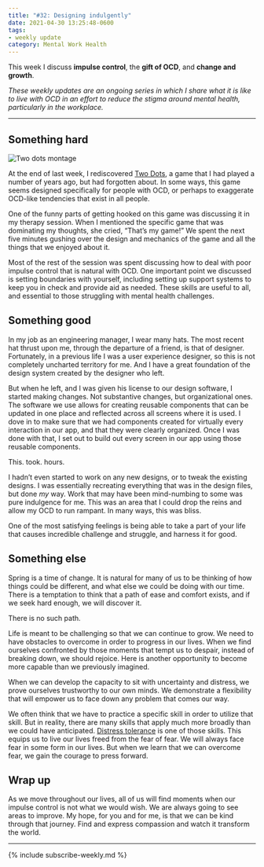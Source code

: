 ```yaml
---
title: "#32: Designing indulgently"
date: 2021-04-30 13:25:48-0600
tags:
- weekly update
category: Mental Work Health
---
```


This week I discuss **impulse control**, the **gift of OCD**, and **change and growth**.

_These weekly updates are an ongoing series in which I share what it is like to live with OCD in an effort to reduce the stigma around mental health, particularly in the workplace._
***


## Something hard

![Two dots montage](https://media.bennorris.org/images/mentalworkhealth/uploads/2021/0d9e4c304d.jpg)

At the end of last week, I rediscovered [Two Dots](https://www.dots.co/twodots/), a game that I had played a number of years ago, but had forgotten about. In some ways, this game seems designed specifically for people with OCD, or perhaps to exaggerate OCD-like tendencies that exist in all people.

One of the funny parts of getting hooked on this game was discussing it in my therapy session. When I mentioned the specific game that was dominating my thoughts, she cried, “That’s my game!” We spent the next five minutes gushing over the design and mechanics of the game and all the things that we enjoyed about it.

Most of the rest of the session was spent discussing how to deal with poor impulse control that is natural with OCD. One important point we discussed is setting boundaries with yourself, including setting up support systems to keep you in check and provide aid as needed. These skills are useful to all, and essential to those struggling with mental health challenges.


## Something good

In my job as an engineering manager, I wear many hats. The most recent hat thrust upon me, through the departure of a friend, is that of designer. Fortunately, in a previous life I was a user experience designer, so this is not completely uncharted territory for me. And I have a great foundation of the design system created by the designer who left.

But when he left, and I was given his license to our design software, I started making changes. Not substantive changes, but organizational ones. The software we use allows for creating reusable components that can be updated in one place and reflected across all screens where it is used. I dove in to make sure that we had components created for virtually every interaction in our app, and that they were clearly organized. Once I was done with that, I set out to build out every screen in our app using those reusable components.

This. took. hours.

I hadn’t even started to work on any new designs, or to tweak the existing designs. I was essentially recreating everything that was in the design files, but done *my* way. Work that may have been mind-numbing to some was pure indulgence for me. This was an area that I could drop the reins and allow my OCD to run rampant. In many ways, this was bliss.

One of the most satisfying feelings is being able to take a part of your life that causes incredible challenge and struggle, and harness it for good.


## Something else

Spring is a time of change. It is natural for many of us to be thinking of how things could be different, and what else we could be doing with our time. There is a temptation to think that a path of ease and comfort exists, and if we seek hard enough, we will discover it.

There is no such path.

Life is meant to be challenging so that we can continue to grow. We need to have obstacles to overcome in order to progress in our lives. When we find ourselves confronted by those moments that tempt us to despair, instead of breaking down, we should rejoice. Here is another opportunity to become more capable than we previously imagined.

When we can develop the capacity to sit with uncertainty and distress, we prove ourselves trustworthy to our own minds. We demonstrate a flexibility that will empower us to face down any problem that comes our way.

We often think that we have to practice a specific skill in order to utilize that skill. But in reality, there are many skills that apply much more broadly than we could have anticipated. [Distress tolerance](https://en.wikipedia.org/wiki/Distress_tolerance) is one of those skills. This equips us to live our lives freed from the fear of fear. We will always face fear in some form in our lives. But when we learn that we can overcome fear, we gain the courage to press forward.


## Wrap up

As we move throughout our lives, all of us will find moments when our impulse control is not what we would wish. We are always going to see areas to improve. My hope, for you and for me, is that we can be kind through that journey. Find and express compassion and watch it transform the world.

***
{% include subscribe-weekly.md %}